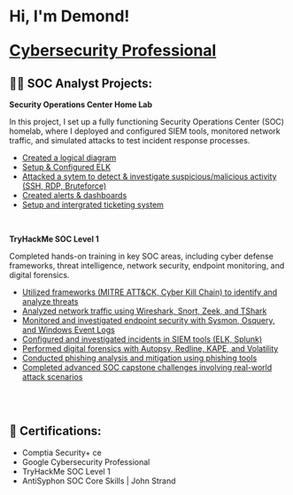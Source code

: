 <h1>Hi, I'm Demond!

  
<a href="https://www.linkedin.com/in/demond-mack-47b7632a9/">Cybersecurity Professional</a>

<h2>👨‍💻 SOC Analyst Projects:</h2>

<b>Security Operations Center Home Lab</b>

In this project, I set up a fully functioning Security Operations Center (SOC) homelab, where I deployed and configured SIEM tools, monitored network traffic, and simulated attacks to test incident response processes.
  - [Created a logical diagram](https://github.com/DemondMack/SecurityOperationsCenterHomeLab)
  - [Setup & Configured ELK](https://github.com/DemondMack/SecurityOperationsCenterHomeLab)
  - [Attacked a sytem to detect & investigate suspicious/malicious activity (SSH, RDP, Bruteforce)](https://github.com/DemondMack/SecurityOperationsCenterHomeLab)
  - [Created alerts & dashboards](https://github.com/DemondMack/SecurityOperationsCenterHomeLab)
  - [Setup and intergrated ticketing system](https://github.com/DemondMack/SecurityOperationsCenterHomeLab)
<br/>


<b>TryHackMe SOC Level 1</b>

Completed hands-on training in key SOC areas, including cyber defense frameworks, threat intelligence, network security, endpoint monitoring, and digital forensics.
  - [Utilized frameworks (MITRE ATT&CK, Cyber Kill Chain) to identify and analyze threats]([https://github.com/DemondMack/SecurityOperationsCenterHomeLab)
  - [Analyzed network traffic using Wireshark, Snort, Zeek, and TShark](https://github.com/DemondMack/SecurityOperationsCenterHomeLab)
  - [Monitored and investigated endpoint security with Sysmon, Osquery, and Windows Event Logs](https://github.com/DemondMack/SecurityOperationsCenterHomeLab)
  - [Configured and investigated incidents in SIEM tools (ELK, Splunk)](https://github.com/DemondMack/SecurityOperationsCenterHomeLab)
  - [Performed digital forensics with Autopsy, Redline, KAPE, and Volatility](https://github.com/DemondMack/SecurityOperationsCenterHomeLab)
  - [Conducted phishing analysis and mitigation using phishing tools](https://github.com/DemondMack/SecurityOperationsCenterHomeLab)
  - [Completed advanced SOC capstone challenges involving real-world attack scenarios](https://github.com/DemondMack/SecurityOperationsCenterHomeLab)
<br />
<br />
    
 
  


<h2>📜 Certifications:</h2>

- Comptia Security+ ce
- Google Cybersecurity Professional
- TryHackMe SOC Level 1
- AntiSyphon SOC Core Skills | John Strand

[twitter]: https://twitter.com/joshmadakor
[youtube]: https://www.youtube.com/c/joshmadakor
[instagram]: https://www.instagram.com/joshmadakor/
[linkedin]: https://linkedin.com/in/joshmadakor

